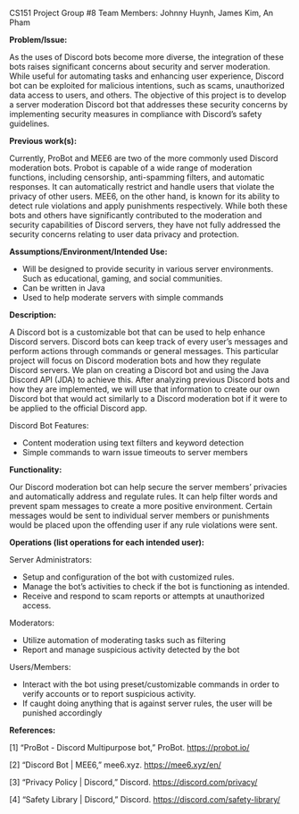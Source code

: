 CS151 Project Group #8 
Team Members: Johnny Huynh, James Kim, An Pham

**Problem/Issue:** 

As the uses of Discord bots become more diverse, the integration of these bots raises significant concerns about security and server moderation. While useful for automating tasks and enhancing user experience, Discord bot can be exploited for malicious intentions, such as scams, unauthorized data access to users, and others. The objective of this project is to develop a server moderation Discord bot that addresses these security concerns by implementing security measures in compliance with Discord’s safety guidelines.

**Previous work(s):**

Currently, ProBot and MEE6 are two of the more commonly used Discord moderation bots. Probot is capable of a wide range of moderation functions, including censorship, anti-spamming filters, and automatic responses. It can automatically restrict and handle users that violate the privacy of other users. MEE6, on the other hand, is known for its ability to detect rule violations and apply punishments respectively. While both these bots and others have significantly contributed to the moderation and security capabilities of Discord servers, they have not fully addressed the security concerns relating to user data privacy and protection.


**Assumptions/Environment/Intended Use:**

- Will be designed to provide security in various server environments. Such as educational, gaming, and social communities.
- Can be written in Java
- Used to help moderate servers with simple commands


**Description:**

A Discord bot is a customizable bot that can be used to help enhance Discord servers. Discord bots can keep track of every user’s messages and perform actions through commands or general messages. This particular project will focus on Discord moderation bots and how they regulate Discord servers.
We plan on creating a Discord bot and using the Java Discord API (JDA) to achieve this. After analyzing previous Discord bots and how they are implemented, we will use that information to create our own Discord bot that would act similarly to a Discord moderation bot if it were to be applied to the official Discord app. 

Discord Bot Features:
- Content moderation using text filters and keyword detection
- Simple commands to warn issue timeouts to server members


**Functionality:**

Our Discord moderation bot can help secure the server members’ privacies and automatically address and regulate rules. It can help filter words and prevent spam messages to create a more positive environment. Certain messages would be sent to individual server members or punishments would be placed upon the offending user if any rule violations were sent. 


**Operations (list operations for each intended user):**

Server Administrators:

- Setup and configuration of the bot with customized rules.
- Manage the bot’s activities to check if the bot is functioning as intended.
- Receive and respond to scam reports or attempts at unauthorized access.

Moderators:

- Utilize automation of moderating tasks such as filtering
- Report and manage suspicious activity detected by the bot
  
Users/Members:
- Interact with the bot using preset/customizable commands in order to verify accounts or to report suspicious activity.
- If caught doing anything that is against server rules, the user will be punished accordingly
  


**References:**

[1] “ProBot - Discord Multipurpose bot,” ProBot. https://probot.io/

[2] “Discord Bot | MEE6,” mee6.xyz. https://mee6.xyz/en/
‌

[3] “Privacy Policy | Discord,” Discord. https://discord.com/privacy/

[4] “Safety Library | Discord,” Discord. https://discord.com/safety-library/

